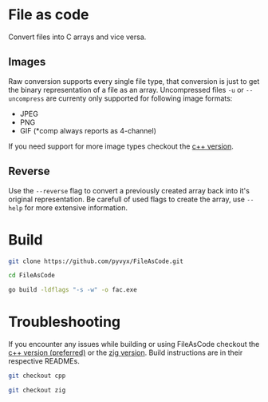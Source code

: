 # File as code
Convert files into C arrays and vice versa.

## Images
Raw conversion supports every single file type, that conversion is just to get the binary representation of a file as an array. Uncompressed files `-u` or `--uncompress` are currenty only supported for following image formats:  
 - JPEG
 - PNG
 - GIF (*comp always reports as 4-channel)

If you need support for more image types checkout the [c++ version](https://github.com/pyvyx/FileAsCode/tree/cpp).

## Reverse
Use the `--reverse` flag to convert a previously created array back into it's original representation. Be carefull of used flags to create the array, use `--help` for more extensive information.

# Build
``` bash
git clone https://github.com/pyvyx/FileAsCode.git
```
``` bash
cd FileAsCode
```
``` bash
go build -ldflags "-s -w" -o fac.exe
```

# Troubleshooting

If you encounter any issues while building or using FileAsCode checkout the [c++ version (preferred)](https://github.com/pyvyx/FileAsCode/tree/cpp) or the [zig version](https://github.com/pyvyx/FileAsCode/tree/zig). Build instructions are in their respective READMEs.

```bash
git checkout cpp
```
```bash
git checkout zig
```